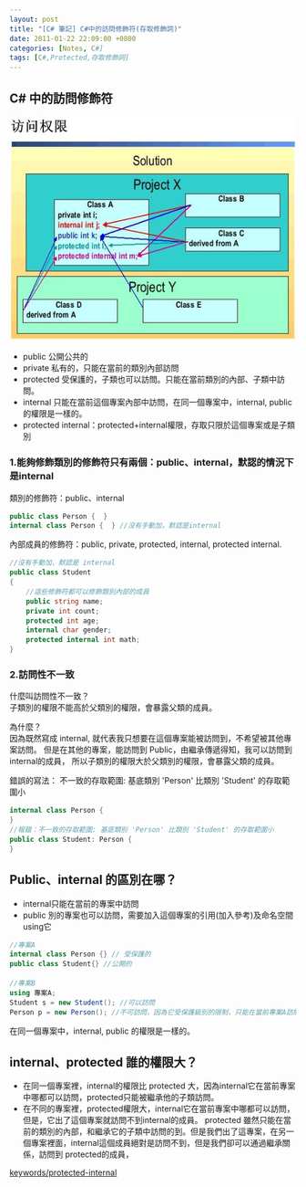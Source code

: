 ```yaml
---
layout: post
title: "[C# 筆記] C#中的訪問修飾符(存取修飾詞)"
date: 2011-01-22 22:09:00 +0800
categories: [Notes, C#]
tags: [C#,Protected,存取修飾詞]
---
```


## C# 中的訪問修飾符

![](/assets/img/post/access-csharp.jpeg)

- public 公開公共的
- private 私有的，只能在當前的類別內部訪問
- protected 受保護的，子類也可以訪問。只能在當前類別的內部、子類中訪問。
- internal 只能在當前這個專案內部中訪問，在同一個專案中，internal, public的權限是一樣的。
- protected internal：protected+internal權限，存取只限於這個專案或是子類別


### 1.能夠修飾類別的修飾符只有兩個：public、internal，默認的情況下是internal

類別的修飾符：public、internal
```c#
public class Person {  }
internal class Person {  } //沒有手動加，默認是internal
```
內部成員的修飾符：public, private, protected, internal, protected internal.
```c#
//沒有手動加，默認是 internal
public class Student
{
    //這些修飾符都可以修飾類別內部的成員
    public string name;
    private int count;
    protected int age;
    internal char gender;
    protected internal int math;
}
```

### 2.訪問性不一致
什麼叫訪問性不一致？    
子類別的權限不能高於父類別的權限，會暴露父類的成員。   

為什麼？    
因為既然寫成 internal, 就代表我只想要在這個專案能被訪問到，不希望被其他專案訪問。
但是在其他的專案，能訪問到 Public，由繼承傳遞得知，我可以訪問到internal的成員，
所以子類別的權限大於父類別的權限，會暴露父類的成員。


錯誤的寫法：
不一致的存取範圍: 基底類別 'Person' 比類別 'Student' 的存取範圍小
```c#
internal class Person {
}
//報錯：不一致的存取範圍: 基底類別 'Person' 比類別 'Student' 的存取範圍小
public class Student: Person { 
}
```

## Public、internal 的區別在哪？
- internal只能在當前的專案中訪問
- public 別的專案也可以訪問，需要加入這個專案的引用(加入參考)及命名空間using它

```c#
//專案A
internal class Person {} // 受保護的
public class Student{} //公開的

//專案B
using 專案A;
Student s = new Student(); //可以訪問
Person p = new Person(); //不可訪問，因為它受保護級別的限制，只能在當前專案A訪問
```
在同一個專案中，internal, public 的權限是一樣的。

## internal、protected 誰的權限大？   
- 在同一個專案裡，internal的權限比 protected 大，因為internal它在當前專案中哪都可以訪問，protected只能被繼承他的子類訪問。
- 在不同的專案裡，protected權限大，internal它在當前專案中哪都可以訪問，但是，它出了這個專案就訪問不到internal的成員。 protected 雖然只能在當前的類別的內部，和繼承它的子類中訪問的到。但是我們出了這專案，在另一個專案裡面，internal這個成員絕對是訪問不到，但是我們卻可以通過繼承關係，訪問到 protected的成員， 

        
[keywords/protected-internal](https://learn.microsoft.com/zh-tw/dotnet/csharp/language-reference/keywords/protected-internal)